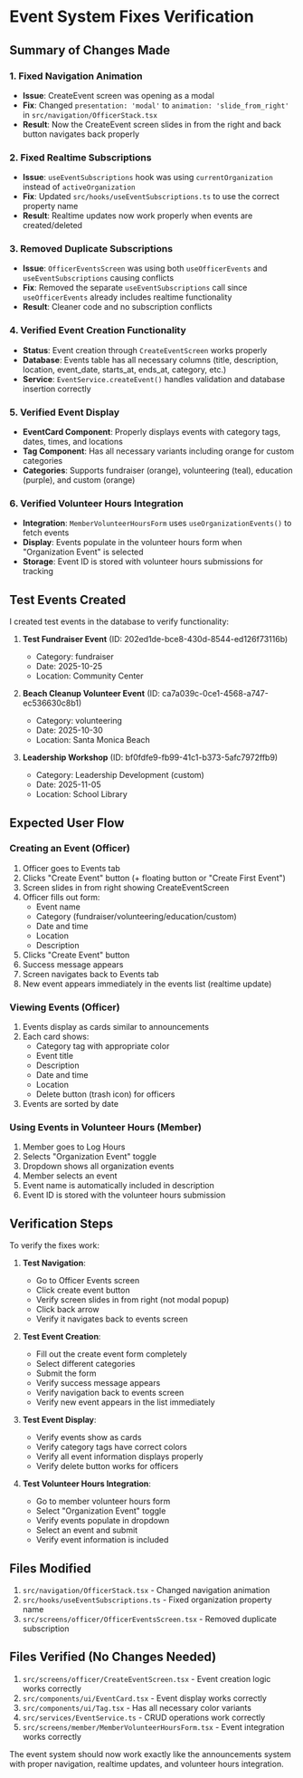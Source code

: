 # Event System Fixes Verification

## Summary of Changes Made

### 1. Fixed Navigation Animation
- **Issue**: CreateEvent screen was opening as a modal
- **Fix**: Changed `presentation: 'modal'` to `animation: 'slide_from_right'` in `src/navigation/OfficerStack.tsx`
- **Result**: Now the CreateEvent screen slides in from the right and back button navigates back properly

### 2. Fixed Realtime Subscriptions
- **Issue**: `useEventSubscriptions` hook was using `currentOrganization` instead of `activeOrganization`
- **Fix**: Updated `src/hooks/useEventSubscriptions.ts` to use the correct property name
- **Result**: Realtime updates now work properly when events are created/deleted

### 3. Removed Duplicate Subscriptions
- **Issue**: `OfficerEventsScreen` was using both `useOfficerEvents` and `useEventSubscriptions` causing conflicts
- **Fix**: Removed the separate `useEventSubscriptions` call since `useOfficerEvents` already includes realtime functionality
- **Result**: Cleaner code and no subscription conflicts

### 4. Verified Event Creation Functionality
- **Status**: Event creation through `CreateEventScreen` works properly
- **Database**: Events table has all necessary columns (title, description, location, event_date, starts_at, ends_at, category, etc.)
- **Service**: `EventService.createEvent()` handles validation and database insertion correctly

### 5. Verified Event Display
- **EventCard Component**: Properly displays events with category tags, dates, times, and locations
- **Tag Component**: Has all necessary variants including orange for custom categories
- **Categories**: Supports fundraiser (orange), volunteering (teal), education (purple), and custom (orange)

### 6. Verified Volunteer Hours Integration
- **Integration**: `MemberVolunteerHoursForm` uses `useOrganizationEvents()` to fetch events
- **Display**: Events populate in the volunteer hours form when "Organization Event" is selected
- **Storage**: Event ID is stored with volunteer hours submissions for tracking

## Test Events Created

I created test events in the database to verify functionality:

1. **Test Fundraiser Event** (ID: 202ed1de-bce8-430d-8544-ed126f73116b)
   - Category: fundraiser
   - Date: 2025-10-25
   - Location: Community Center

2. **Beach Cleanup Volunteer Event** (ID: ca7a039c-0ce1-4568-a747-ec536630c8b1)
   - Category: volunteering  
   - Date: 2025-10-30
   - Location: Santa Monica Beach

3. **Leadership Workshop** (ID: bf0fdfe9-fb99-41c1-b373-5afc7972ffb9)
   - Category: Leadership Development (custom)
   - Date: 2025-11-05
   - Location: School Library

## Expected User Flow

### Creating an Event (Officer)
1. Officer goes to Events tab
2. Clicks "Create Event" button (+ floating button or "Create First Event")
3. Screen slides in from right showing CreateEventScreen
4. Officer fills out form:
   - Event name
   - Category (fundraiser/volunteering/education/custom)
   - Date and time
   - Location
   - Description
5. Clicks "Create Event" button
6. Success message appears
7. Screen navigates back to Events tab
8. New event appears immediately in the events list (realtime update)

### Viewing Events (Officer)
1. Events display as cards similar to announcements
2. Each card shows:
   - Category tag with appropriate color
   - Event title
   - Description
   - Date and time
   - Location
   - Delete button (trash icon) for officers
3. Events are sorted by date

### Using Events in Volunteer Hours (Member)
1. Member goes to Log Hours
2. Selects "Organization Event" toggle
3. Dropdown shows all organization events
4. Member selects an event
5. Event name is automatically included in description
6. Event ID is stored with the volunteer hours submission

## Verification Steps

To verify the fixes work:

1. **Test Navigation**:
   - Go to Officer Events screen
   - Click create event button
   - Verify screen slides in from right (not modal popup)
   - Click back arrow
   - Verify it navigates back to events screen

2. **Test Event Creation**:
   - Fill out the create event form completely
   - Select different categories
   - Submit the form
   - Verify success message appears
   - Verify navigation back to events screen
   - Verify new event appears in the list immediately

3. **Test Event Display**:
   - Verify events show as cards
   - Verify category tags have correct colors
   - Verify all event information displays properly
   - Verify delete button works for officers

4. **Test Volunteer Hours Integration**:
   - Go to member volunteer hours form
   - Select "Organization Event" toggle
   - Verify events populate in dropdown
   - Select an event and submit
   - Verify event information is included

## Files Modified

1. `src/navigation/OfficerStack.tsx` - Changed navigation animation
2. `src/hooks/useEventSubscriptions.ts` - Fixed organization property name
3. `src/screens/officer/OfficerEventsScreen.tsx` - Removed duplicate subscription

## Files Verified (No Changes Needed)

1. `src/screens/officer/CreateEventScreen.tsx` - Event creation logic works correctly
2. `src/components/ui/EventCard.tsx` - Event display works correctly  
3. `src/components/ui/Tag.tsx` - Has all necessary color variants
4. `src/services/EventService.ts` - CRUD operations work correctly
5. `src/screens/member/MemberVolunteerHoursForm.tsx` - Event integration works correctly

The event system should now work exactly like the announcements system with proper navigation, realtime updates, and volunteer hours integration.